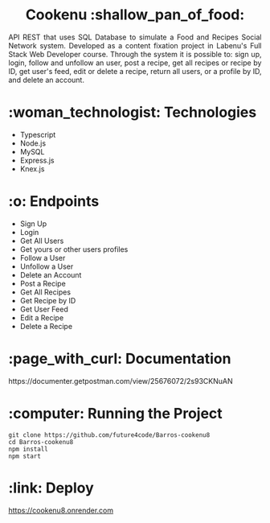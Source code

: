 <h1 align="center">Cookenu :shallow_pan_of_food:	</h1>

<p align="justify">
API REST that uses SQL Database to simulate a Food and Recipes Social Network system. Developed as a content fixation project in Labenu's Full Stack Web Developer course. Through the system it is possible to: sign up, login, follow and unfollow an user, post a recipe, get all recipes or recipe by ID, get user's feed, edit or delete a recipe, return all users, or a profile by ID, and delete an account.</p>

<h1>:woman_technologist: Technologies</h1>
<ul><li> Typescript </li>
<li> Node.js </li>
<li> MySQL </li>
<li> Express.js </li>
<li> Knex.js </li></ul>

<h1>:o: Endpoints </h1>
<ul><li> Sign Up </li>
<li> Login </li>
<li> Get All Users </li>
<li> Get yours or other users profiles </li>
<li> Follow a User </li>
<li> Unfollow a User </li>
<li> Delete an Account </li>
<li> Post a Recipe </li>
<li> Get All Recipes </li>
<li> Get Recipe by ID </li>
<li> Get User Feed </li>
<li> Edit a Recipe </li>
<li> Delete a Recipe</li></ul>

<h1>:page_with_curl: Documentation</h1>
https://documenter.getpostman.com/view/25676072/2s93CKNuAN

<h1>:computer: Running the Project</h1>

```
git clone https://github.com/future4code/Barros-cookenu8
cd Barros-cookenu8
npm install
npm start
```

<h1>:link: Deploy</h1>

https://cookenu8.onrender.com
